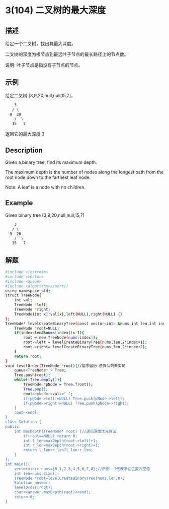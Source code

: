 # 3(104) 二叉树的最大深度
## 描述
给定一个二叉树，找出其最大深度。

二叉树的深度为根节点到最远叶子节点的最长路径上的节点数。

说明: 叶子节点是指没有子节点的节点。
## 示例
给定二叉树 [3,9,20,null,null,15,7]，
```bash
    3
   / \
  9  20
    /  \
   15   7
``` 
返回它的最大深度 3 

## Description
Given a binary tree, find its maximum depth.

The maximum depth is the number of nodes along the longest path from the root node down to the farthest leaf node.

Note: A leaf is a node with no children.

## Example
Given binary tree [3,9,20,null,null,15,7]
```bash
    3
   / \
  9  20
    /  \
   15   7
```

## 解题
```bash
#include <iostream>
#include <vector>
#include <queue>
#include <algorithm>//sort()
using namespace std;
struct TreeNode{
    int val;
    TreeNode *left;
    TreeNode *right;
    TreeNode(int x):val(x),left(NULL),right(NULL) {}
};
TreeNode* levelCreateBinaryTree(const vector<int> &nums,int len,int index){//层序创建二叉树index为位置序号
    TreeNode *root=NULL;
    if(index<len&&nums[index]!=-1){
        root = new TreeNode(nums[index]);
        root->left = levelCreateBinaryTree(nums,len,2*index+1);
        root->right= levelCreateBinaryTree(nums,len,2*index+2);
    }
    return root;
}
void levelOrder(TreeNode *root){//层序遍历 依靠队列来实现
    queue<TreeNode* > Tree;
    Tree.push(root);
    while(!Tree.empty()){
        TreeNode *pNode = Tree.front();
        Tree.pop();
        cout<<pNode->val<<" ";
        if(pNode->left!=NULL) Tree.push(pNode->left);
        if(pNode->right!=NULL) Tree.push(pNode->right);
    }
    cout<<endl;
}
class Solution {
public:
    int maxDepth(TreeNode* root) {//递归深度优先算法
        if(root==NULL) return 0;
        int l_len=maxDepth(root->left)+1;
        int r_len=maxDepth(root->right)+1;
        return l_len>r_len?l_len:r_len;
    }
};
int main(){
    vector<int> nums={0,1,2,3,4,5,6,7,8};//示例 -1代表所在位置为空值
    int len=nums.size();
    TreeNode *root=levelCreateBinaryTree(nums,len,0);
    Solution answer;
    levelOrder(root);
    cout<<answer.maxDepth(root)<<endl;
    return 0;
}
```